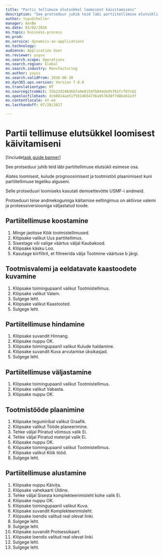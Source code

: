 ```yaml
--- 
title: "Partii tellimuse elutsükkel loomisest käivitamiseni"
description: "See protseduur juhib teid läbi partiitellimuse elutsükli esimese osa."
author: YuyuScheller
manager: AnnBe
ms.date: 03/02/2016
ms.topic: business-process
ms.prod: 
ms.service: dynamics-ax-applications
ms.technology: 
audience: Application User
ms.reviewer: yuyus
ms.search.scope: Operations
ms.search.region: Global
ms.search.industry: Manufacturing
ms.author: yuyus
ms.search.validFrom: 2016-06-30
ms.dyn365.ops.version: Version 7.0.0
ms.translationtype: HT
ms.sourcegitcommit: 55b22d246d6bfa9e8159fb844da95f61fcf07c62
ms.openlocfilehash: dcb0814ae51f5914654736a957638f7d8be81e3f
ms.contentlocale: et-ee
ms.lasthandoff: 07/28/2017

---
```

# <a name="batch-order-lifecycle-from-create-to-start"></a>Partii tellimuse elutsükkel loomisest käivitamiseni

[!include[task guide banner](../../includes/task-guide-banner.md)]

See protseduur juhib teid läbi partiitellimuse elutsükli esimese osa.

Alates loomisest, kulude prognoosimisest ja tootmistöö plaanimisest kuni partiitellimuse tegeliku alguseni.



Selle protseduuri loomiseks kasutati demoettevõtte USMF-i andmeid. 



Protseduuri teise andmekogumiga käitamise eeltingimus on aktiivse valemi ja protsessiversiooniga väljastatud toode.


## <a name="create-a-batch-order"></a>Partiitellimuse koostamine
1. Minge jaotisse Kõik tootmistellimused.
2. Klõpsake valikut Uus partiitellimus.
3. Sisestage või valige väärtus väljal Kaubakood.
4. Klõpsake käsku Loo.
5. Kasutage kiirfiltrit, et filtreerida välja Tootmine väärtuse b järgi.

## <a name="view-production-formula-and-expected-co-products"></a>Tootmisvalemi ja eeldatavate kaastoodete kuvamine
1. Klõpsake toimingupaanil valikut Tootmistellimus.
2. Klõpsake valikut Valem.
3. Sulgege leht.
4. Klõpsake valikut Kaastooted.
5. Sulgege leht.

## <a name="estimate-the-batch-order"></a>Partiitellimuse hindamine
1. Klõpsake suvandit Hinnang.
2. Klõpsake nuppu OK.
3. Klõpsake toimingupaanil valikut Kulude haldamine.
4. Klõpsake suvandit Kuva arvutamise üksikasjad.
5. Sulgege leht.

## <a name="release-the-batch-order"></a>Partiitellimuse väljastamine
1. Klõpsake toimingupaanil valikut Tootmistellimus.
2. Klõpsake valikut Vabasta.
3. Klõpsake nuppu OK.

## <a name="schedule-production-jobs"></a>Tootmistööde plaanimine
1. Klõpsake tegumiribal valikut Graafik.
2. Klõpsake valikut Tööde planeerimine.
3. Tehke väljal Piiratud võimsus valik Ei.
4. Tehke väljal Piiratud materjal valik Ei.
5. Klõpsake nuppu OK.
6. Klõpsake toimingupaanil valikut Tootmistellimus.
7. Klõpsake valikut Kõik tööd.
8. Sulgege leht.

## <a name="start-the-batch-order"></a>Partiitellimuse alustamine
1. Klõpsake nuppu Käivita.
2. Klõpsake vahekaarti Üldine.
3. Tehke väljal Sisesta komplekteerimisleht kohe valik Ei.
4. Klõpsake nuppu OK.
5. Klõpsake toimingupaanil valikut Kuva.
6. Klõpsake suvandit Komplekteerimisleht.
7. Klõpsake loendis valitud real olevat linki.
8. Sulgege leht.
9. Sulgege leht.
10. Klõpsake suvandit Protsessikaart.
11. Klõpsake loendis valitud real olevat linki.
12. Sulgege leht.
13. Sulgege leht.


